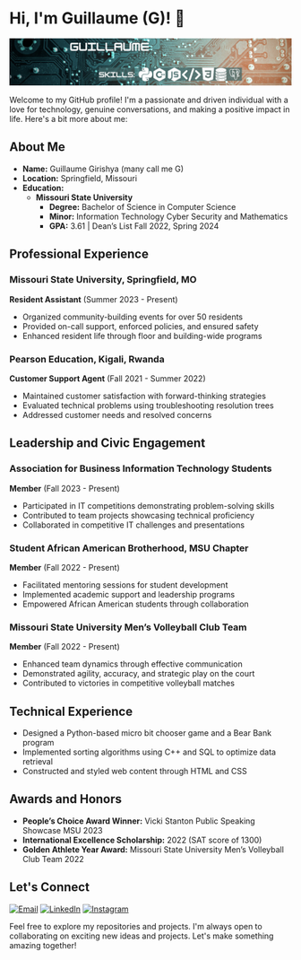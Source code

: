 

# Hi, I'm Guillaume (G)! 👋
![Profile Picture](https://github.com/GGirishya/GGirishya/blob/main/banner2.png)

Welcome to my GitHub profile! I'm a passionate and driven individual with a love for technology, genuine conversations, and making a positive impact in life. Here's a bit more about me:

## About Me

- **Name:** Guillaume Girishya (many call me G)
- **Location:** Springfield, Missouri
- **Education:** 
  - **Missouri State University** 
    - **Degree:** Bachelor of Science in Computer Science
    - **Minor:** Information Technology Cyber Security and Mathematics
    - **GPA:** 3.61 | Dean’s List Fall 2022, Spring 2024

## Professional Experience

### Missouri State University, Springfield, MO
**Resident Assistant** (Summer 2023 - Present)
- Organized community-building events for over 50 residents
- Provided on-call support, enforced policies, and ensured safety
- Enhanced resident life through floor and building-wide programs

### Pearson Education, Kigali, Rwanda
**Customer Support Agent** (Fall 2021 - Summer 2022)
- Maintained customer satisfaction with forward-thinking strategies
- Evaluated technical problems using troubleshooting resolution trees
- Addressed customer needs and resolved concerns

## Leadership and Civic Engagement

### Association for Business Information Technology Students
**Member** (Fall 2023 - Present)
- Participated in IT competitions demonstrating problem-solving skills
- Contributed to team projects showcasing technical proficiency
- Collaborated in competitive IT challenges and presentations

### Student African American Brotherhood, MSU Chapter
**Member** (Fall 2022 - Present)
- Facilitated mentoring sessions for student development
- Implemented academic support and leadership programs
- Empowered African American students through collaboration

### Missouri State University Men’s Volleyball Club Team
**Member** (Fall 2022 - Present)
- Enhanced team dynamics through effective communication
- Demonstrated agility, accuracy, and strategic play on the court
- Contributed to victories in competitive volleyball matches

## Technical Experience

- Designed a Python-based micro bit chooser game and a Bear Bank program
- Implemented sorting algorithms using C++ and SQL to optimize data retrieval
- Constructed and styled web content through HTML and CSS

## Awards and Honors

- **People’s Choice Award Winner:** Vicki Stanton Public Speaking Showcase MSU 2023
- **International Excellence Scholarship:** 2022 (SAT score of 1300)
- **Golden Athlete Year Award:** Missouri State University Men’s Volleyball Club Team 2022

## Let's Connect
[![Email](https://img.shields.io/badge/Email-D14836?style=for-the-badge&logo=gmail&logoColor=white)](mailto:guillaumegirishya@gmail.com)
[![LinkedIn](https://img.shields.io/badge/LinkedIn-0077B5?style=for-the-badge&logo=linkedin&logoColor=white)](https://www.linkedin.com/in/guillaume-girishya/)
[![Instagram](https://img.shields.io/badge/Instagram-E4405F?style=for-the-badge&logo=instagram&logoColor=white)](https://www.instagram.com/your-username/)

Feel free to explore my repositories and projects. I'm always open to collaborating on exciting new ideas and projects. Let's make something amazing together!

